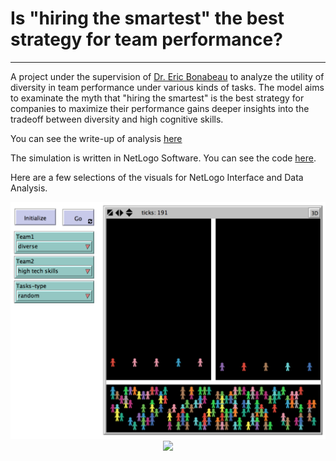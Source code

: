 # Is "hiring the smartest" the best strategy for team performance? 
---
A project under the supervision of [Dr. Eric Bonabeau](http://www.icosystem.com/about-us/management-team/bonabeau/) to analyze the utility of diversity in team performance under various kinds of tasks. The model aims to examinate the myth that "hiring the smartest" is the best strategy for companies to maximize their performance gains deeper insights into the tradeoff between diversity and high cognitive skills. 

You can see the write-up of analysis [here]()

The simulation is written in NetLogo Software. You can see the code [here](). 

Here are a few selections of the visuals for NetLogo Interface and Data Analysis. 
<p align="center">
  <img src="https://github.com/xiaofanliang/DiversityvsBest/blob/master/img/netlogo.png"/>
  <img src="https://github.com/michaelneuder/DiversityvsBest/blob/master/img/datadist.png"/>
</p>

